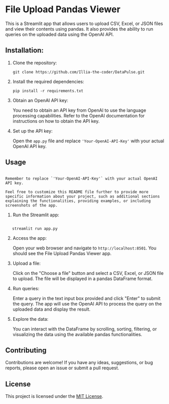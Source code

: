 
# File Upload Pandas Viewer

This is a Streamlit app that allows users to upload CSV, Excel, or JSON files and view their contents using pandas. It also provides the ability to run queries on the uploaded data using the OpenAI API.

## Installation:

1. Clone the repository:

   ```shell
   git clone https://github.com/Illia-the-coder/DataPulse.git
   ```

2. Install the required dependencies:

   ```shell
   pip install -r requirements.txt
   ```

3. Obtain an OpenAI API key:

   You need to obtain an API key from OpenAI to use the language processing capabilities. Refer to the OpenAI documentation for instructions on how to obtain the API key.

4. Set up the API key:

   Open the `app.py` file and replace `'Your-OpenAI-API-Key'` with your actual OpenAI API key.

## Usage
```

Remember to replace `'Your-OpenAI-API-Key'` with your actual OpenAI API key.

Feel free to customize this README file further to provide more specific information about your project, such as additional sections explaining the functionalities, providing examples, or including screenshots of the app.
```
1. Run the Streamlit app:

```

   streamlit run app.py
   ```

2. Access the app:

   Open your web browser and navigate to `http://localhost:8501`. You should see the File Upload Pandas Viewer app.

3. Upload a file:

   Click on the "Choose a file" button and select a CSV, Excel, or JSON file to upload. The file will be displayed in a pandas DataFrame format.

4. Run queries:

   Enter a query in the text input box provided and click "Enter" to submit the query. The app will use the OpenAI API to process the query on the uploaded data and display the result.

5. Explore the data:

   You can interact with the DataFrame by scrolling, sorting, filtering, or visualizing the data using the available pandas functionalities.

## Contributing

Contributions are welcome! If you have any ideas, suggestions, or bug reports, please open an issue or submit a pull request.

## License

This project is licensed under the [MIT License](LICENSE).
